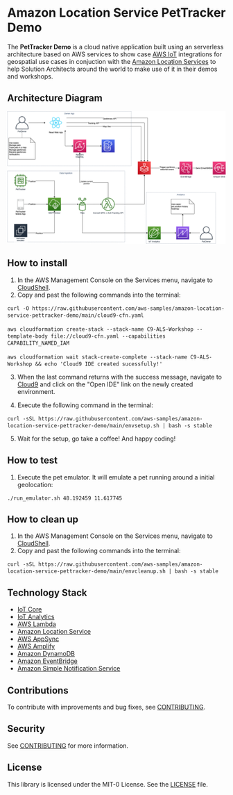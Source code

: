 # Amazon Location Service PetTracker Demo

The **PetTracker Demo** is a cloud native application built using an serverless architecture based on AWS services to show case [AWS IoT](https://aws.amazon.com/iot/) integrations for geospatial use cases in conjuction with the [Amazon Location Services](https://aws.amazon.com/location/) to help Solution Architects around the world to make use of it in their demos and workshops.

## Architecture Diagram

![PetTracker Architecture](docs/PetTrackerArchitecture.png "PetTracker Architecture")

## How to install

1. In the AWS Management Console on the Services menu, navigate to [CloudShell](https://console.aws.amazon.com/cloudshell/home).
2. Copy and past the following commands into the terminal:

```shell
curl -O https://raw.githubusercontent.com/aws-samples/amazon-location-service-pettracker-demo/main/cloud9-cfn.yaml

aws cloudformation create-stack --stack-name C9-ALS-Workshop --template-body file://cloud9-cfn.yaml --capabilities CAPABILITY_NAMED_IAM

aws cloudformation wait stack-create-complete --stack-name C9-ALS-Workshop && echo 'Cloud9 IDE created sucessfully!'
```
3. When the last command returns with the success message, navigate to [Cloud9](https://console.aws.amazon.com/cloud9) and click on the "Open IDE" link on the newly created environment.

4. Execute the following command in the terminal:

```shell
curl -sSL https://raw.githubusercontent.com/aws-samples/amazon-location-service-pettracker-demo/main/envsetup.sh | bash -s stable
```

5. Wait for the setup, go take a coffee! And happy coding!

## How to test

1. Execute the pet emulator. It will emulate a pet running around a initial geolocation:

```shell
./run_emulator.sh 48.192459 11.617745 
```

## How to clean up

1. In the AWS Management Console on the Services menu, navigate to [CloudShell](https://console.aws.amazon.com/cloudshell/home).
2. Copy and past the following commands into the terminal:

```shell
curl -sSL https://raw.githubusercontent.com/aws-samples/amazon-location-service-pettracker-demo/main/envcleanup.sh | bash -s stable
```


## Technology Stack

* [IoT Core](https://aws.amazon.com/iot-core/)
* [IoT Analytics](https://aws.amazon.com/iot-analytics/)
* [AWS Lambda](https://aws.amazon.com/lambda/)
* [Amazon Location Service](https://aws.amazon.com/location/)
* [AWS AppSync](https://aws.amazon.com/appsync/)
* [AWS Amplify](https://aws.amazon.com/amplify/)
* [Amazon DynamoDB](https://aws.amazon.com/dynamodb/)
* [Amazon EventBridge](https://aws.amazon.com/eventbridge/)
* [Amazon Simple Notification Service](https://aws.amazon.com/sns/)

## Contributions

To contribute with improvements and bug fixes, see [CONTRIBUTING](CONTRIBUTING.md).

## Security

See [CONTRIBUTING](CONTRIBUTING.md#security-issue-notifications) for more information.

## License

This library is licensed under the MIT-0 License. See the [LICENSE](LICENSE) file.
